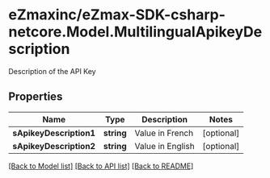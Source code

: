 # eZmaxinc/eZmax-SDK-csharp-netcore.Model.MultilingualApikeyDescription
Description of the API Key  

## Properties

Name | Type | Description | Notes
------------ | ------------- | ------------- | -------------
**sApikeyDescription1** | **string** | Value in French | [optional] 
**sApikeyDescription2** | **string** | Value in English | [optional] 

[[Back to Model list]](../README.md#documentation-for-models) [[Back to API list]](../README.md#documentation-for-api-endpoints) [[Back to README]](../README.md)

